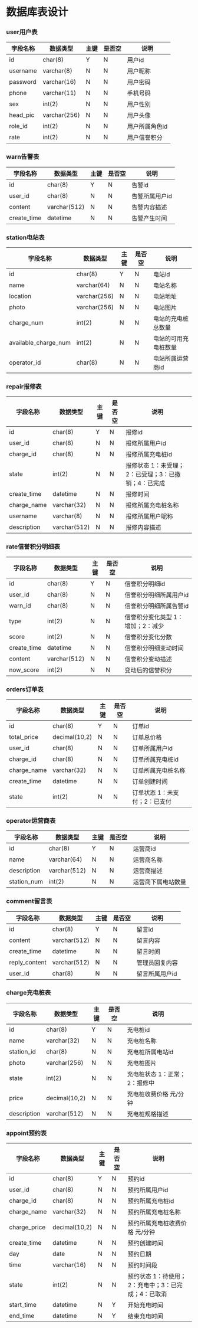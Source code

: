 # 数据库表设计

### user用户表

| 字段名称 | 数据类型     | 主键 | 是否空 | 说明           |
| -------- | ------------ | ---- | ------ | -------------- |
| id       | char(8)      | Y    | N      | 用户id         |
| username | varchar(8)   | N    | N      | 用户昵称       |
| password | varchar(16)  | N    | N      | 用户密码       |
| phone    | varchar(11)  | N    | N      | 手机号码       |
| sex      | int(2)       | N    | N      | 用户性别       |
| head_pic | varchar(256) | N    | N      | 用户头像       |
| role_id  | int(2)       | N    | N      | 用户所属角色id |
| rate     | int(2)       | N    | N      | 用户信誉积分   |

### warn告警表

| 字段名称    | 数据类型     | 主键 | 是否空 | 说明           |
| ----------- | ------------ | ---- | ------ | -------------- |
| id          | char(8)      | Y    | N      | 告警id         |
| user_id     | char(8)      | N    | N      | 告警所属用户id |
| content     | varchar(512) | N    | N      | 告警内容描述   |
| create_time | datetime     | N    | N      | 告警产生时间   |

### station电站表

| 字段名称             | 数据类型     | 主键 | 是否空 | 说明                 |
| -------------------- | ------------ | ---- | ------ | -------------------- |
| id                   | char(8)      | Y    | N      | 电站id               |
| name                 | varchar(64)  | N    | N      | 电站名称             |
| location             | varchar(256) | N    | N      | 电站地址             |
| photo                | varchar(256) | N    | N      | 电站图片             |
| charge_num           | int(2)       | N    | N      | 电站的充电桩总数量   |
| available_charge_num | int(2)       | N    | N      | 电站的可用充电桩数量 |
| operator_id          | char(8)      | N    | N      | 电站所属运营商id     |

### repair报修表

| 字段名称    | 数据类型     | 主键 | 是否空 | 说明                                                |
| ----------- | ------------ | ---- | ------ | --------------------------------------------------- |
| id          | char(8)      | Y    | N      | 报修id                                              |
| user_id     | char(8)      | N    | N      | 报修所属用户id                                      |
| charge_id   | char(8)      | N    | N      | 报修所属充电桩id                                    |
| state       | int(2)       | N    | N      | 报修状态 1：未受理；2：已受理；3：已撤销；4：已完成 |
| create_time | datetime     | N    | N      | 报修时间                                            |
| charge_name | varchar(32)  | N    | N      | 报修所属充电桩名称                                  |
| username    | varchar(8)   | N    | N      | 报修所属用户昵称                                    |
| description | varchar(512) | N    | N      | 报修内容描述                                        |

### rate信誉积分明细表

| 字段名称    | 数据类型     | 主键 | 是否空 | 说明                              |
| ----------- | ------------ | ---- | ------ | --------------------------------- |
| id          | char(8)      | Y    | N      | 信誉积分明细id                    |
| user_id     | char(8)      | N    | N      | 信誉积分明细所属用户id            |
| warn_id     | char(8)      | N    | N      | 信誉积分明细所属告警id            |
| type        | int(2)       | N    | N      | 信誉积分变化类型 1：增加；2：减少 |
| score       | int(2)       | N    | N      | 信誉积分变化分数                  |
| create_time | datetime     | N    | N      | 信誉积分明细变动时间              |
| content     | varchar(512) | N    | N      | 信誉积分变动描述                  |
| now_score   | int(2)       | N    | N      | 变动后的信誉积分                  |

### orders订单表

| 字段名称    | 数据类型      | 主键 | 是否空 | 说明                          |
| ----------- | ------------- | ---- | ------ | ----------------------------- |
| id          | char(8)       | Y    | N      | 订单id                        |
| total_price | decimal(10,2) | N    | N      | 订单总价格                    |
| user_id     | char(8)       | N    | N      | 订单所属用户id                |
| charge_id   | char(8)       | N    | N      | 订单所属充电桩id              |
| charge_name | varchar(32)   | N    | N      | 订单所属充电桩名称            |
| create_time | datetime      | N    | N      | 订单创建时间                  |
| state       | int(2)        | N    | N      | 订单状态 1：未支付；2：已支付 |

### operator运营商表

| 字段名称    | 数据类型     | 主键 | 是否空 | 说明               |
| ----------- | ------------ | ---- | ------ | ------------------ |
| id          | char(8)      | Y    | N      | 运营商id           |
| name        | varchar(64)  | N    | N      | 运营商名称         |
| description | varchar(512) | N    | N      | 运营商描述         |
| station_num | int(2)       | N    | N      | 运营商下属电站数量 |

### comment留言表

| 字段名称      | 数据类型     | 主键 | 是否空 | 说明           |
| ------------- | ------------ | ---- | ------ | -------------- |
| id            | char(8)      | Y    | N      | 留言id         |
| content       | varchar(512) | N    | N      | 留言内容       |
| create_time   | datetime     | N    | N      | 留言时间       |
| reply_content | varchar(512) | N    | N      | 管理员回复内容 |
| user_id       | char(8)      | N    | N      | 留言所属用户id |

### charge充电桩表

| 字段名称    | 数据类型      | 主键 | 是否空 | 说明                          |
| ----------- | ------------- | ---- | ------ | ----------------------------- |
| id          | char(8)       | Y    | N      | 充电桩id                      |
| name        | varchar(32)   | N    | N      | 充电桩名称                    |
| station_id  | char(8)       | N    | N      | 充电桩所属电站id              |
| photo       | varchar(256)  | N    | N      | 充电桩图片                    |
| state       | int(2)        | N    | N      | 充电桩状态 1：正常；2：报修中 |
| price       | decimal(10,2) | N    | N      | 充电桩收费价格 元/分钟        |
| description | varchar(512)  | N    | N      | 充电桩规格描述                |

### appoint预约表

| 字段名称     | 数据类型      | 主键 | 是否空 | 说明                                                |
| ------------ | ------------- | ---- | ------ | --------------------------------------------------- |
| id           | char(8)       | Y    | N      | 预约id                                              |
| user_id      | char(8)       | N    | N      | 预约所属用户id                                      |
| charge_id    | char(8)       | N    | N      | 预约所属充电桩id                                    |
| charge_name  | varchar(32)   | N    | N      | 预约所属充电桩名称                                  |
| charge_price | decimal(10,2) | N    | N      | 预约所属充电桩收费价格 元/分钟                      |
| create_time  | datetime      | N    | N      | 预约创建时间                                        |
| day          | date          | N    | N      | 预约日期                                            |
| time         | varchar(16)   | N    | N      | 预约时间段                                          |
| state        | int(2)        | N    | N      | 预约状态 1：待使用；2：充电中；3：已完成；4：已取消 |
| start_time   | datetime      | N    | Y      | 开始充电时间                                        |
| end_time     | datetime      | N    | Y      | 结束充电时间                                        |
